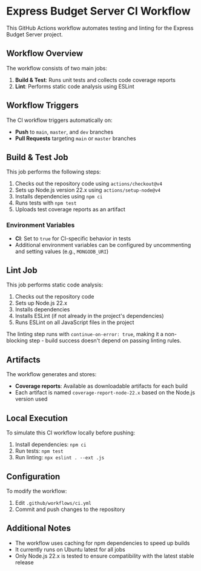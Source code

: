 # Express Budget Server CI Workflow

This GitHub Actions workflow automates testing and linting for the Express Budget Server project.

## Workflow Overview

The workflow consists of two main jobs:

1. **Build & Test**: Runs unit tests and collects code coverage reports
2. **Lint**: Performs static code analysis using ESLint

## Workflow Triggers

The CI workflow triggers automatically on:

- **Push** to `main`, `master`, and `dev` branches
- **Pull Requests** targeting `main` or `master` branches

## Build & Test Job

This job performs the following steps:

1. Checks out the repository code using `actions/checkout@v4`
2. Sets up Node.js version 22.x using `actions/setup-node@v4`
3. Installs dependencies using `npm ci`
4. Runs tests with `npm test`
5. Uploads test coverage reports as an artifact

### Environment Variables

- **CI**: Set to `true` for CI-specific behavior in tests
- Additional environment variables can be configured by uncommenting and setting values (e.g., `MONGODB_URI`)

## Lint Job

This job performs static code analysis:

1. Checks out the repository code
2. Sets up Node.js 22.x
3. Installs dependencies
4. Installs ESLint (if not already in the project's dependencies)
5. Runs ESLint on all JavaScript files in the project

The linting step runs with `continue-on-error: true`, making it a non-blocking step - build success doesn't depend on passing linting rules.

## Artifacts

The workflow generates and stores:

- **Coverage reports**: Available as downloadable artifacts for each build
- Each artifact is named `coverage-report-node-22.x` based on the Node.js version used

## Local Execution

To simulate this CI workflow locally before pushing:

1. Install dependencies: `npm ci`
2. Run tests: `npm test`
3. Run linting: `npx eslint . --ext .js`

## Configuration

To modify the workflow:

1. Edit `.github/workflows/ci.yml`
2. Commit and push changes to the repository

## Additional Notes

- The workflow uses caching for npm dependencies to speed up builds
- It currently runs on Ubuntu latest for all jobs
- Only Node.js 22.x is tested to ensure compatibility with the latest stable release